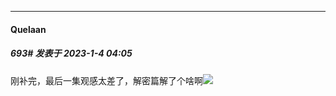 

*****

####  Quelaan  
##### 693#       发表于 2023-1-4 04:05

刚补完，最后一集观感太差了，解密篇解了个啥啊<img src="https://static.saraba1st.com/image/smiley/face2017/125.png" referrerpolicy="no-referrer">

